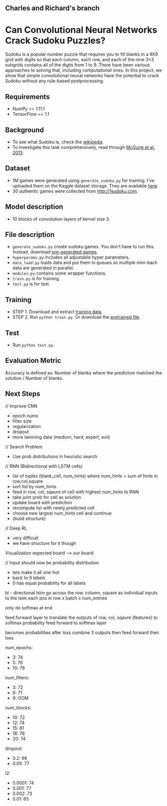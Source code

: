 ## Charles and Richard's branch

# Can Convolutional Neural Networks Crack Sudoku Puzzles?

Sudoku is a popular number puzzle that requires you to fill blanks in a 9X9 grid with digits so that each column, each row, and each of the nine 3×3 subgrids contains all of the digits from 1 to 9. There have been various approaches to solving that, including computational ones. In this project, we show that simple convolutional neural networks have the potential to crack Sudoku without any rule-based postprocessing.

## Requirements
  * NumPy >= 1.11.1
  * TensorFlow == 1.1
	
## Background
* To see what Sudoku is, check the [wikipedia](https://en.wikipedia.org/wiki/Sudoku)
* To investigate this task comprehensively, read through [McGuire et al. 2013](https://arxiv.org/pdf/1201.0749.pdf).

## Dataset
* 1M games were generated using `generate_sudoku.py` for training. I've uploaded them on the Kaggle dataset storage. They are available [here](https://www.kaggle.com/bryanpark/sudoku/downloads/sudoku.zip).
* 30 authentic games were collected from http://1sudoku.com.

## Model description
* 10 blocks of convolution layers of kernel size 3.

## File description
  * `generate_sudoku.py` create sudoku games. You don't have to run this. Instead, download [pre-generated games](https://www.kaggle.com/bryanpark/sudoku/downloads/sudoku.zip).
  * `hyperparams.py` includes all adjustable hyper parameters.
  * `data_load.py` loads data and put them in queues so multiple mini-bach data are generated in parallel.
  * `modules.py` contains some wrapper functions.
  * `train.py` is for training.
  * `test.py` is for test.
  

## Training
* STEP 1. Download and extract [training data](https://www.kaggle.com/bryanpark/sudoku/downloads/sudoku.zip).
* STEP 2. Run `python train.py`. Or download the [pretrained file](https://www.dropbox.com/s/ipnwnorc7nz5hpe/logdir.tar.gz?dl=0).

## Test
* Run `python test.py`.

## Evaluation Metric

Accuracy is defined as: Number of blanks where the prediction matched the solution / Number of blanks.

## Next Steps

// Improve CNN
 - epoch nums
 - filter size
 - regularization
 - dropout
 - more tainining data (medium, hard, expert, evil)

// Search Problem
 - Use prob distributions in heuristic search

// RNN (Bidirectional with LSTM cells)
 - list of tuples (blank_cell, num_hints) where num_hints = sum of hints in row,col,square
 - sort list by num_hints
 - feed in row, col, sqaure of cell with highest num_hints to RNN
 - take joint prob for cell as solution
 - update board with prediction
 - recompute list with newly predicted cell
 - choose new largest num_hints cell and continue
 - (build structure)

// Deep RL
 - very difficult
 - we have structure for it though

Visualization
expected board --> our board

// Input should now be probability distribution
 - lets make it all one-hot
 - back to 9 labels
 - 0 has equal probability for all labels
 
 bi - directional lstm
 go across the row, column, square as individual inputs to the lstm
 each pos in row x batch x num_entries

only do softmax at end

feed forward layer to translate the outputs of row, col, sqaure (features) to softmax probability
feed forward to softmax layer

becomes probabilities after loss
combine 3 outputs then feed forward then loss


num_epochs:
 - 3: 74
 - 5: 76
 - 10: 78

num_filters:
 - 3: 72
 - 6: 71
 - 9: OOM

num_blocks:
 - 10: 72
 - 12: 74
 - 15: 81
 - 18: 78
 - 20: 74

 dropout:
  - 0.2: 66
  - 0.05: 77

 l2:
  - 0.0001: 74
  - 0.001: 77
  - 0.002: 73
  - 0.01: 65





